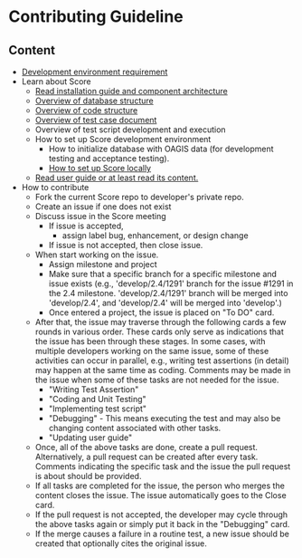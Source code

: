 # Contributing Guideline

## Content
- [Development environment requirement](https://github.com/OAGi/Score/wiki/Getting-Score-develop-environments-with-Docker,-Node.js,-and-JDK.)
- Learn about Score
  - [Read installation guide and component architecture](https://github.com/OAGi/Score/wiki/Basic-Installation-Guide-using-Docker-for-Score-Application-Release-1.1.2-and-up)
  - [Overview of database structure](https://oagiscore.atlassian.net/wiki/spaces/SCORE/pages/4403363841/Overview+of+Score+Database+Structure)
  - [Overview of code structure](https://oagiscore.atlassian.net/wiki/spaces/SCORE/pages/4417093633/Overview+of+Code+Structure)
  - [Overview of test case document](https://oagiscore.atlassian.net/wiki/spaces/SCORE/pages/4419911764/Overview+of+Test+Case+Document)
  - Overview of test script development and execution
  - How to set up Score development environment
    - How to initialize database with OAGIS data (for development testing and acceptance testing).
    - [How to set up Score locally](https://github.com/OAGi/Score/wiki/Getting-Score-develop-environments-with-Docker,-Node.js,-and-JDK.)
  - [Read user guide or at least read its content.](https://github.com/OAGi/Score/blob/kbserm-start-of-contribution-guide/docs/user_guide/index.rst)
- How to contribute  
  - Fork the current Score repo to developer's private repo.
  - Create an issue if one does not exist
  - Discuss issue in the Score meeting
    - If issue is accepted,
      - assign label bug, enhancement, or design change
    - If issue is not accepted, then close issue.
  - When start working on the issue.
    - Assign milestone and project
    - Make sure that a specific branch for a specific milestone and issue exists (e.g., 'develop/2.4/1291' branch for the issue #1291 in the 2.4 milestone. 'develop/2.4/1291' branch will be merged into 'develop/2.4', and 'develop/2.4' will be merged into 'develop'.)
    - Once entered a project, the issue is placed on "To DO" card.
  - After that, the issue may traverse through the following cards a few rounds in various order. These cards only serve as indications that the issue has been through these stages. In some cases, with multiple developers working on the same issue, some of these activities can occur in parallel, e.g., writing test assertions (in detail) may happen at the same time as coding. Comments may be made in the issue when some of these tasks are not needed for the issue. 
    - "Writing Test Assertion" 
    - "Coding and Unit Testing"
    - "Implementing test script"
    - "Debugging" - This means executing the test and may also be changing content associated with other tasks.
    - "Updating user guide"
  - Once, all of the above tasks are done, create a pull request. Alternatively, a pull request can be created after every task. Comments indicating the specific task and the issue the pull request is about should be provided.
  - If all tasks are completed for the issue, the person who merges the content closes the issue. The issue automatically goes to the Close card.
  - If the pull request is not accepted, the developer may cycle through the above tasks again or simply put it back in the "Debugging" card.
  - If the merge causes a failure in a routine test, a new issue should be created that optionally cites the original issue.
